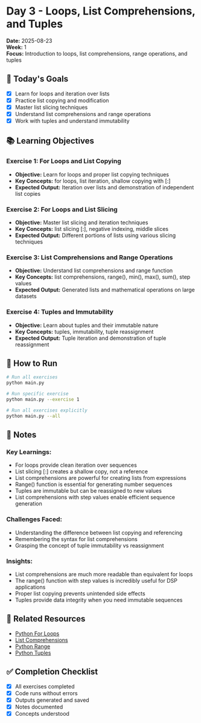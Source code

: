 # Day 3 - Loops, List Comprehensions, and Tuples

**Date:** 2025-08-23  
**Week:** 1  
**Focus:** Introduction to loops, list comprehensions, range operations, and tuples

## 🎯 Today's Goals

- [x] Learn for loops and iteration over lists
- [x] Practice list copying and modification
- [x] Master list slicing techniques
- [x] Understand list comprehensions and range operations
- [x] Work with tuples and understand immutability

## 📚 Learning Objectives

### Exercise 1: For Loops and List Copying
- **Objective:** Learn for loops and proper list copying techniques
- **Key Concepts:** for loops, list iteration, shallow copying with [:]
- **Expected Output:** Iteration over lists and demonstration of independent list copies

### Exercise 2: For Loops and List Slicing
- **Objective:** Master list slicing and iteration techniques
- **Key Concepts:** list slicing [:], negative indexing, middle slices
- **Expected Output:** Different portions of lists using various slicing techniques

### Exercise 3: List Comprehensions and Range Operations
- **Objective:** Understand list comprehensions and range function
- **Key Concepts:** list comprehensions, range(), min(), max(), sum(), step values
- **Expected Output:** Generated lists and mathematical operations on large datasets

### Exercise 4: Tuples and Immutability
- **Objective:** Learn about tuples and their immutable nature
- **Key Concepts:** tuples, immutability, tuple reassignment
- **Expected Output:** Tuple iteration and demonstration of tuple reassignment

## 🚀 How to Run

```bash
# Run all exercises
python main.py

# Run specific exercise
python main.py --exercise 1

# Run all exercises explicitly
python main.py --all
```

## 📝 Notes

### Key Learnings:
- For loops provide clean iteration over sequences
- List slicing [:] creates a shallow copy, not a reference
- List comprehensions are powerful for creating lists from expressions
- Range() function is essential for generating number sequences
- Tuples are immutable but can be reassigned to new values
- List comprehensions with step values enable efficient sequence generation

### Challenges Faced:
- Understanding the difference between list copying and referencing
- Remembering the syntax for list comprehensions
- Grasping the concept of tuple immutability vs reassignment

### Insights:
- List comprehensions are much more readable than equivalent for loops
- The range() function with step values is incredibly useful for DSP applications
- Proper list copying prevents unintended side effects
- Tuples provide data integrity when you need immutable sequences

## 🔗 Related Resources

- [Python For Loops](https://docs.python.org/3/tutorial/controlflow.html#for-statements)
- [List Comprehensions](https://docs.python.org/3/tutorial/datastructures.html#list-comprehensions)
- [Python Range](https://docs.python.org/3/library/stdtypes.html#range)
- [Python Tuples](https://docs.python.org/3/tutorial/datastructures.html#tuples-and-sequences)

## ✅ Completion Checklist

- [x] All exercises completed
- [x] Code runs without errors
- [x] Outputs generated and saved
- [x] Notes documented
- [x] Concepts understood
